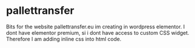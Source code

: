 # pallettransfer
Bits for the website pallettransfer.eu im creating in wordpress elementor. I dont have elementor premium, si i dont have access to custom CSS widget. Therefore I am adding inline css into html code. 